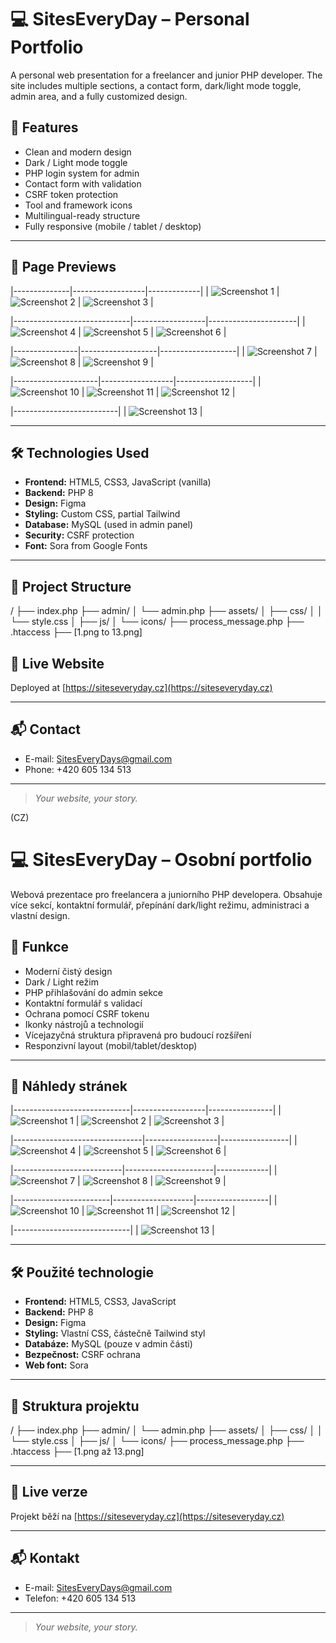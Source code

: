 # 💻 SitesEveryDay – Personal Portfolio

A personal web presentation for a freelancer and junior PHP developer. The site includes multiple sections, a contact form, dark/light mode toggle, admin area, and a fully customized design.

## 🧠 Features

- Clean and modern design
- Dark / Light mode toggle
- PHP login system for admin
- Contact form with validation
- CSRF token protection
- Tool and framework icons
- Multilingual-ready structure
- Fully responsive (mobile / tablet / desktop)

---

## 📸 Page Previews

|--------------|------------------|-------------|
| ![Screenshot 1](./1.png) | ![Screenshot 2](./2.png) | ![Screenshot 3](./3.png) |

|-----------------------------|------------------|----------------------|
| ![Screenshot 4](./4.png) | ![Screenshot 5](./5.png) | ![Screenshot 6](./6.png) |

|----------------|-------------------|-------------------|
| ![Screenshot 7](./7.png) | ![Screenshot 8](./8.png) | ![Screenshot 9](./9.png) |

|---------------------|------------------|-------------------|
| ![Screenshot 10](./10.png) | ![Screenshot 11](./11.png) | ![Screenshot 12](./12.png) |

|--------------------------|
| ![Screenshot 13](./13.png) |

---

## 🛠 Technologies Used

- **Frontend:** HTML5, CSS3, JavaScript (vanilla)
- **Backend:** PHP 8
- **Design:** Figma
- **Styling:** Custom CSS, partial Tailwind
- **Database:** MySQL (used in admin panel)
- **Security:** CSRF protection
- **Font:** Sora from Google Fonts

---

## 📁 Project Structure

/
├── index.php
├── admin/
│ └── admin.php
├── assets/
│ ├── css/
│ │ └── style.css
│ ├── js/
│ └── icons/
├── process_message.php
├── .htaccess
├── [1.png to 13.png]


## 🔗 Live Website

Deployed at [https://siteseveryday.cz](https://siteseveryday.cz)

---

## 📬 Contact

- E-mail: SitesEveryDays@gmail.com  
- Phone: +420 605 134 513

---

> *Your website, your story.*


(CZ)
# 💻 SitesEveryDay – Osobní portfolio

Webová prezentace pro freelancera a juniorního PHP developera. Obsahuje více sekcí, kontaktní formulář, přepínání dark/light režimu, administraci a vlastní design.

## 🧠 Funkce

- Moderní čistý design
- Dark / Light režim
- PHP přihlašování do admin sekce
- Kontaktní formulář s validací
- Ochrana pomocí CSRF tokenu
- Ikonky nástrojů a technologií
- Vícejazyčná struktura připravená pro budoucí rozšíření
- Responzivní layout (mobil/tablet/desktop)

---

## 📸 Náhledy stránek

|-----------------------------|------------------|----------------|
| ![Screenshot 1](./1.png)    | ![Screenshot 2](./2.png) | ![Screenshot 3](./3.png) |

|--------------------------------|------------------|-----------------|
| ![Screenshot 4](./4.png)       | ![Screenshot 5](./5.png) | ![Screenshot 6](./6.png) |

|---------------------------|----------------------|-------------|
| ![Screenshot 7](./7.png)  | ![Screenshot 8](./8.png) | ![Screenshot 9](./9.png) |

|------------------------|--------------------|------------------|
| ![Screenshot 10](./10.png) | ![Screenshot 11](./11.png) | ![Screenshot 12](./12.png) |

|-----------------------------|
| ![Screenshot 13](./13.png) |

---

## 🛠 Použité technologie

- **Frontend:** HTML5, CSS3, JavaScript 
- **Backend:** PHP 8
- **Design:** Figma
- **Styling:** Vlastní CSS, částečně Tailwind styl
- **Databáze:** MySQL (pouze v admin části)
- **Bezpečnost:** CSRF ochrana
- **Web font:** Sora

---

## 📁 Struktura projektu

/
├── index.php
├── admin/
│ └── admin.php
├── assets/
│ ├── css/
│ │ └── style.css
│ ├── js/
│ └── icons/
├── process_message.php
├── .htaccess
├── [1.png až 13.png]


---

## 🔗 Live verze

Projekt běží na [https://siteseveryday.cz](https://siteseveryday.cz)

---

## 📬 Kontakt

- E-mail: SitesEveryDays@gmail.com  
- Telefon: +420 605 134 513

---

> *Your website, your story.*
